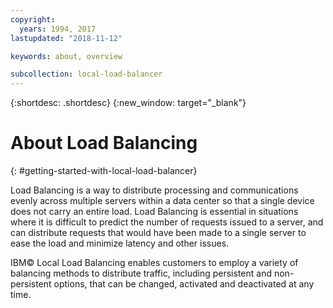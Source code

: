 ```yaml
---
copyright:
  years: 1994, 2017
lastupdated: "2018-11-12"

keywords: about, overview

subcollection: local-load-balancer
---
```


{:shortdesc: .shortdesc}
{:new_window: target="_blank"}

# About Load Balancing
{: #getting-started-with-local-load-balancer}

Load Balancing is a way to distribute processing and communications evenly across multiple servers within a data center so that a single device does not carry an entire load. Load Balancing is essential in situations where it is difficult to predict the number of requests issued to a server, and can distribute requests that would have been made to a single server to ease the load and minimize latency and other issues.

IBM© Local Load Balancing enables customers to employ a variety of balancing methods to distribute traffic, including persistent and non-persistent options, that can be changed, activated and deactivated at any time.
